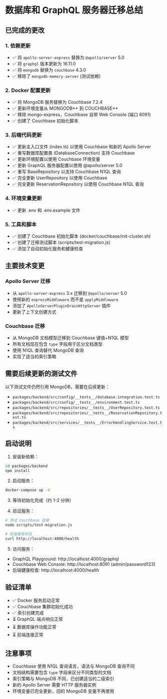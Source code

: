# 数据库和 GraphQL 服务器迁移总结

## 已完成的更改

### 1. 依赖更新

- ✅ 将 `apollo-server-express` 替换为 `@apollo/server` 5.0
- ✅ 将 `graphql` 版本更新为 16.11.0
- ✅ 将 `mongodb` 替换为 `couchbase` 4.3.0
- ✅ 移除了 `mongodb-memory-server` (测试依赖)

### 2. Docker 配置更新

- ✅ 将 MongoDB 服务替换为 Couchbase 7.2.4
- ✅ 更新环境变量从 MONGODB*\* 到 COUCHBASE*\*
- ✅ 移除 mongo-express，Couchbase 自带 Web Console (端口 8091)
- ✅ 创建了 Couchbase 初始化脚本

### 3. 后端代码更新

- ✅ 更新主入口文件 (index.ts) 以使用 Couchbase 和新的 Apollo Server
- ✅ 重写数据库配置类 (DatabaseConnection) 支持 Couchbase
- ✅ 更新环境配置以使用 Couchbase 环境变量
- ✅ 更新 GraphQL 服务器配置以使用 @apollo/server 5.0
- ✅ 重写 BaseRepository 以支持 Couchbase N1QL 查询
- ✅ 完全更新 UserRepository 以使用 Couchbase
- ✅ 完全更新 ReservationRepository 以使用 Couchbase N1QL 查询

### 4. 环境变量更新

- ✅ 更新 .env 和 .env.example 文件

### 5. 工具和脚本

- ✅ 创建了 Couchbase 初始化脚本 (docker/couchbase/init-cluster.sh)
- ✅ 创建了迁移测试脚本 (scripts/test-migration.js)
- ✅ 添加了自动初始化服务和健康检查

## 主要技术变更

### Apollo Server 迁移

- 从 `apollo-server-express` 3.x 迁移到 `@apollo/server` 5.0
- 使用新的 `expressMiddleware` 而不是 `applyMiddleware`
- 添加了 `ApolloServerPluginDrainHttpServer` 插件
- 更新了上下文创建方式

### Couchbase 迁移

- 从 MongoDB 文档模型迁移到 Couchbase 键值+N1QL 模型
- 所有文档现在包含 `type` 字段用于区分文档类型
- 使用 N1QL 查询替代 MongoDB 查询
- 实现了适当的索引策略

## 需要后续更新的测试文件

以下测试文件仍然引用 MongoDB，需要在后续更新：

- `packages/backend/src/config/__tests__/database.integration.test.ts`
- `packages/backend/src/config/__tests__/environment.test.ts`
- `packages/backend/src/repositories/__tests__/UserRepository.test.ts`
- `packages/backend/src/repositories/__tests__/ReservationRepository.test.ts`
- `packages/backend/src/services/__tests__/ErrorHandlingService.test.ts`

## 启动说明

1. 安装新依赖：

```bash
cd packages/backend
npm install
```

2. 启动服务：

```bash
docker-compose up -d
```

3. 等待初始化完成（约 1-2 分钟）

4. 验证服务：

```bash
# 测试 Couchbase 连接
node scripts/test-migration.js

# 检查服务状态
curl http://localhost:4000/health
```

5. 访问服务：

- GraphQL Playground: http://localhost:4000/graphql
- Couchbase Web Console: http://localhost:8091 (admin/password123)
- 后端健康检查: http://localhost:4000/health

## 验证清单

- ✅ Docker 服务启动正常
- ✅ Couchbase 集群初始化成功
- ✅ 索引创建完成
- ⏳ GraphQL 端点响应正常
- ⏳ 数据库操作功能正常
- ⏳ 前端连接正常

## 注意事项

- Couchbase 使用 N1QL 查询语言，语法与 MongoDB 查询不同
- 文档结构需要包含 `type` 字段来区分不同类型的文档
- 索引策略与 MongoDB 不同，已创建适当的二级索引
- 新的 Apollo Server 需要 HTTP 服务器实例
- 环境变量已完全更新，旧的 MongoDB 变量不再使用
